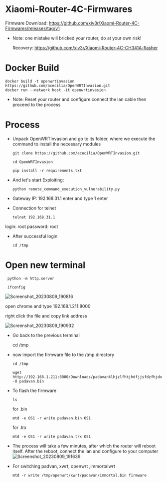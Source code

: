# Xiaomi-Router-4C-Firmwares

Firmware Download: https://github.com/xiv3r/Xiaomi-Router-4C-Firmwares/releases/tag/v1


- Note: one mistake will bricked your router, do at your own risk!

  Recovery: https://github.com/xiv3r/Xiaomi-Router-4C-CH341A-flasher 
  
# Docker Build

    docker build -t openwrtinvasion https://github.com/acecilia/OpenWRTInvasion.git
    docker run --network host -it openwrtinvasion


- Note: Reset your router and configure connect the lan cable then proceed to the process
 

# Process

- Unpack OpenWRTInvasion and go to its folder, where we execute the command to install the necessary modules

      git clone https://github.com/acecilia/OpenWRTInvasion.git

      cd OpenWRTInvasion

      pip install -r requirements.txt

- And let's start Exploiting:
        
      python remote_command_execution_vulnerability.py

- Gateway IP: 192.168.31.1 enter and type 1 enter


- Connection for telnet
  
      telnet 192.168.31.1

login: root password: root

- After successful login
    
      cd /tmp

# Open new terminal

     python -m http.server

     ifconfig

![Screenshot_20230809_190816](https://github.com/xiv3r/Xiaomi-Router-4C-Firmwares/assets/117867334/0455d982-643c-443d-b995-3c25fd956a4d)

open chrome and type 192.168.1.211:8000 

right click the file and copy link address

![Screenshot_20230809_190932](https://github.com/xiv3r/Xiaomi-Router-4C-Firmwares/assets/117867334/9e490cf6-0626-47f0-b8e4-5cfc6493c559)

- Go back to the previous terminal

  cd /tmp
  
- now import the firmware file to the /tmp directory

      cd /tmp
  
      wget http://192.168.1.211:8000/Downloads/padavanklhjzlfhkjhdfjjsfdzfhjdxf.trx -O padavan.bin
 
- To flash the firmware

      ls

  for .bin
  
      mtd -e OS1 -r write padavan.bin OS1

  for .trx

      mtd -e OS1 -r write padavan.trx OS1
  
- The process will take a few minutes, after which the router will reboot itself. After the reboot, connect the lan and configure to your computer
![Screenshot_20230809_191639](https://github.com/xiv3r/Xiaomi-Router-4C-Firmwares/assets/117867334/335052dd-a7c4-4cb3-a03f-59b397f9bdb5)

- For switching padvan, xwrt, openwrt ,immortalwrt

      mtd -r write /tmp/openwrt/xwrt/padavan/immortal.bin firmware
